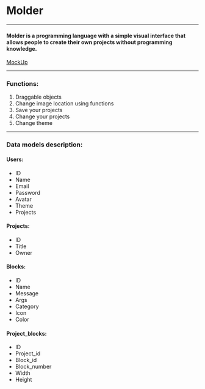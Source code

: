 # Molder
***
#### Molder is a programming language with a simple visual interface that allows people to create their own projects without programming knowledge.
[MockUp](https://www.figma.com/file/ZR7gDZANHZkaC1SRJiq0OU/Molder?node-id=0%3A1)
***
### Functions:
1. Draggable objects
2. Change image location using functions
3. Save your projects
4. Change your projects
5. Change theme
***
### Data models description:
#### Users:
* ID
* Name
* Email
* Password
* Avatar
* Theme
* Projects
#### Projects:
* ID
* Title
* Owner
#### Blocks:
* ID
* Name 
* Message
* Args
* Category
* Icon
* Color
#### Project_blocks:
* ID
* Project_id
* Block_id
* Block_number
* Width
* Height